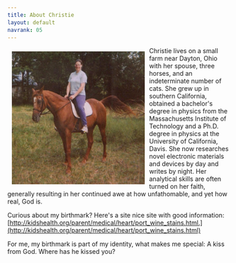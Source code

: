 ```yaml
---
title: About Christie
layout: default
navrank: 05
---
```

<img style="margin: 10px; float: left;" alt="Me on Jordache." src="../images/me_on_jordache_bio.jpg" width="300px" height="300px"/>

Christie lives on a small farm near Dayton, Ohio with her spouse, three horses, and an indeterminate number of cats.   She grew up in southern California, obtained a bachelor's degree in physics from the Massachusetts Institute of Technology and a Ph.D. degree in physics at the University of California, Davis.  She now researches novel electronic materials and devices by day and writes by night.  Her analytical skills are often turned on her faith, generally resulting in her continued awe at how unfathomable, and yet how real, God is.

Curious about my birthmark?  Here's a site nice site with good information:  [http://kidshealth.org/parent/medical/heart/port_wine_stains.html.](http://kidshealth.org/parent/medical/heart/port_wine_stains.html)  

For me, my birthmark is part of my identity, what makes me special:  A kiss from God.  Where has he kissed you?